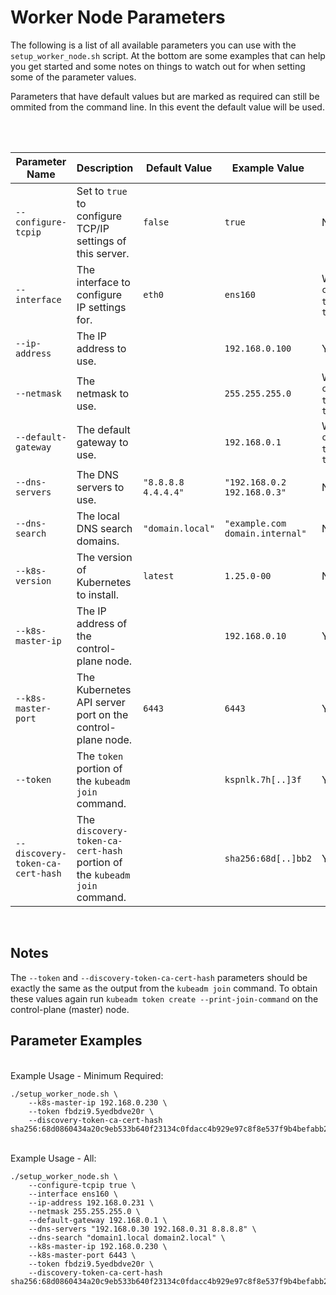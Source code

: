 # Worker Node Parameters
The following is a list of all available parameters you can use with the `setup_worker_node.sh` script. At the bottom are some examples that can help you get started and some notes on things to watch out for when setting some of the parameter values. 

Parameters that have default values but are marked as required can still be ommited from the command line. In this event the default value will be used.

<br>
<br>

|Parameter Name|Description|Default Value|Example Value|Required|
|--- |--- |--- |--- |--- |
|`--configure-tcpip`|Set to `true` to configure TCP/IP settings of this server.|`false`|`true`|No|
|`--interface`|The interface to configure IP settings for.|`eth0`|`ens160`|When `--configure-tcpip` is `true`|
|`--ip-address`|The IP address to use.||`192.168.0.100`|Yes|
|`--netmask`|The netmask to use.||`255.255.255.0`|When `--configure-tcpip` is `true`|
|`--default-gateway`|The default gateway to use.||`192.168.0.1`|When `--configure-tcpip` is `true`|
|`--dns-servers`|The DNS servers to use.|`"8.8.8.8 4.4.4.4"`|`"192.168.0.2 192.168.0.3"`|No|
|`--dns-search`|The local DNS search domains.|`"domain.local"`|`"example.com domain.internal"`|No|
|`--k8s-version`|The version of Kubernetes to install.|`latest`|`1.25.0-00`|No|
|`--k8s-master-ip`|The IP address of the control-plane node.||`192.168.0.10`|Yes|
|`--k8s-master-port`|The Kubernetes API server port on the control-plane node.|`6443`|`6443`|Yes|
|`--token`|The `token` portion of the `kubeadm join` command.||`kspnlk.7h[..]3f`|Yes|
|`--discovery-token-ca-cert-hash`|The `discovery-token-ca-cert-hash` portion of the `kubeadm join` command.||`sha256:68d[..]bb2`|Yes|

<br>

## Notes

The `--token` and `--discovery-token-ca-cert-hash` parameters should be exactly the same as the output from the `kubeadm join` command. To obtain these values again run `kubeadm token create --print-join-command` on the control-plane (master) node.

## Parameter Examples

<br>
Example Usage - Minimum Required:

```
./setup_worker_node.sh \
    --k8s-master-ip 192.168.0.230 \    
    --token fbdzi9.5yedbdve20r \
    --discovery-token-ca-cert-hash sha256:68d0860434a20c9eb533b640f23134c0fdacc4b929e97c8f8e537f9b4befabb2 
```

<br>
Example Usage - All:

```
./setup_worker_node.sh \
    --configure-tcpip true \
    --interface ens160 \
    --ip-address 192.168.0.231 \
    --netmask 255.255.255.0 \
    --default-gateway 192.168.0.1 \
    --dns-servers "192.168.0.30 192.168.0.31 8.8.8.8" \
    --dns-search "domain1.local domain2.local" \
    --k8s-master-ip 192.168.0.230 \
    --k8s-master-port 6443 \
    --token fbdzi9.5yedbdve20r \
    --discovery-token-ca-cert-hash sha256:68d0860434a20c9eb533b640f23134c0fdacc4b929e97c8f8e537f9b4befabb2 
```